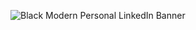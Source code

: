 ![Black Modern Personal LinkedIn Banner](https://github.com/chengtc-dev/chengtc-dev/assets/91156531/89e648b9-a2f3-4fca-9659-52e72c9d58bc)
